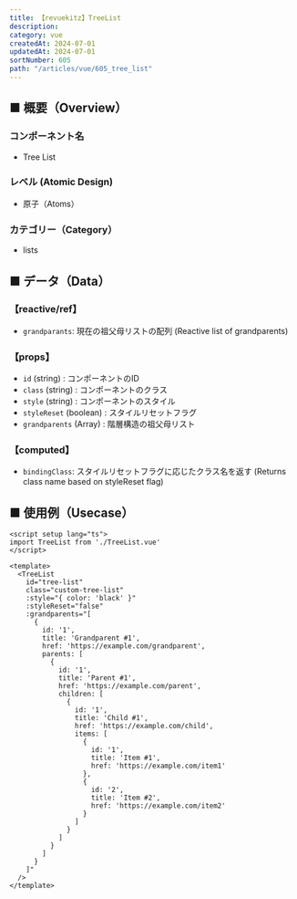 ```yaml
---
title: 【revuekitz】TreeList
description: 
category: vue
createdAt: 2024-07-01
updatedAt: 2024-07-01
sortNumber: 605
path: "/articles/vue/605_tree_list"
---
```


<nuxt-content-wrapper>

## ■ 概要（Overview）
### コンポーネント名
- Tree List

### レベル (Atomic Design)
- 原子（Atoms）

### カテゴリー（Category）
- lists

## ■ データ（Data）
### 【reactive/ref】
- `grandparants`: 現在の祖父母リストの配列 (Reactive list of grandparents)

### 【props】
- `id` (string) : コンポーネントのID
- `class` (string) : コンポーネントのクラス
- `style` (string) : コンポーネントのスタイル
- `styleReset` (boolean) : スタイルリセットフラグ
- `grandparents` (Array) : 階層構造の祖父母リスト

### 【computed】
- `bindingClass`: スタイルリセットフラグに応じたクラス名を返す (Returns class name based on styleReset flag)

## ■ 使用例（Usecase）
```vue
<script setup lang="ts">
import TreeList from './TreeList.vue'
</script>

<template>
  <TreeList
    id="tree-list"
    class="custom-tree-list"
    :style="{ color: 'black' }"
    :styleReset="false"
    :grandparents="[
      {
        id: '1',
        title: 'Grandparent #1',
        href: 'https://example.com/grandparent',
        parents: [
          {
            id: '1',
            title: 'Parent #1',
            href: 'https://example.com/parent',
            children: [
              {
                id: '1',
                title: 'Child #1',
                href: 'https://example.com/child',
                items: [
                  {
                    id: '1',
                    title: 'Item #1',
                    href: 'https://example.com/item1'
                  },
                  {
                    id: '2',
                    title: 'Item #2',
                    href: 'https://example.com/item2'
                  }
                ]
              }
            ]
          }
        ]
      }
    ]"
  />
</template>

```

</nuxt-content-wrapper>